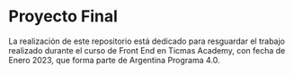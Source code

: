 # Proyecto Final
La realización de este repositorio está dedicado para resguardar el trabajo realizado durante el curso de Front End en Ticmas Academy, con fecha de Enero 2023, que forma parte de Argentina Programa 4.0.
